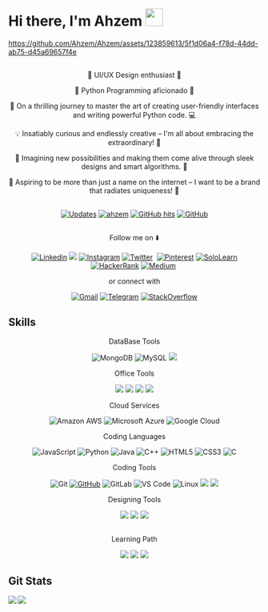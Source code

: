 # Hi there, I'm Ahzem <img src="https://media.giphy.com/media/hvRJCLFzcasrR4ia7z/giphy.gif" width="35px"></a>


https://github.com/Ahzem/Ahzem/assets/123859613/5f1d06a4-f78d-44dd-ab75-d45a69657f4e



##  

<p align="center">🎨 UI/UX Design enthusiast 🎨</p>
<p align="center">🐍 Python Programming aficionado 🐍</p>
<p align="center">🚀 On a thrilling journey to master the art of creating user-friendly interfaces and writing powerful Python code. 💻</p>
<p align="center">💡 Insatiably curious and endlessly creative – I'm all about embracing the extraordinary! 🌟</p>
<p align="center">🔮 Imagining new possibilities and making them come alive through sleek designs and smart algorithms. 🌈</p>
<p align="center">🌟 Aspiring to be more than just a name on the internet – I want to be a brand that radiates uniqueness! 🚀</p>

##  

<p align="center">
    <a href="https://github.com/ahzem?tab=followers" target="_blank"><img alt="Updates" src="https://img.shields.io/badge/--000000?style=flat-square&logo=RSS&logoColor=white"></a>
    <a href="https://github.com/ahzem" target="_blank"><img alt="ahzem" src="https://badges.pufler.dev/visits/ahzem/ahzem?logo=GitHub&label=visits&color=success&logoColor=white&style=flat-square"/></a>
    <a href="https://github.com/ahzem/ahzem" target="_blank"><img alt="GitHub hits" src="https://img.shields.io/github/last-commit/ahzem/ahzem?label=profile%20updated&style=flat-square"></a>
    <a href="https://github.com/ahzem" target="_blank"><img alt="GitHub" src="https://img.shields.io/github/followers/Ahzem?label=Follow&style=social"></a>
</p>

## 

<p align="center">Follow me on ⬇️ </p>

<p align="center">
  <a href="https://www.linkedin.com/in/Ahzem/" target="_blank" class="follow-button"><img alt="Linkedin" src="https://img.shields.io/badge/LinkedIn-0077B5?style=for-the-badge&logo=linkedin&logoColor=white"></a>
  <a href="https://www.facebook.com/mfm.ahzem"><img src="https://img.shields.io/badge/Facebook-1877F2?style=for-the-badge&logo=facebook&logoColor=white"></a>
  <a href="https://www.instagram.com/_ahzem_" target="_blank"><img alt="Instagram" src="https://img.shields.io/badge/Instagram-E4405F?style=for-the-badge&logo=instagram&logoColor=white"></a>
  <a href="https://twitter.com/intent/follow?screen_name=_ahzem_" target="_blank"><img alt="Twitter" src="https://img.shields.io/badge/Twitter-1DA1F2?style=for-the-badge&logo=twitter&logoColor=white"></a>
  <a href="" target="_blank"><img alt="" src=""></a>
  <a href="https://www.pinterest.com/ahzem1422/" target="_blank"><img alt="Pinterest" src="https://img.shields.io/badge/Pinterest-%23E60023.svg?&style=for-the-badge&logo=Pinterest&logoColor=white"></a>
  <a href="https://www.sololearn.com/profile/28196391" target="_blank"><img alt="SoloLearn" src="https://img.shields.io/badge/-Sololearn-3a464b?style=for-the-badge&logo=Sololearn&logoColor=white"></a>
  <a href="https://www.hackerrank.com/ahzem?hr_r=1" target="_blank"><img alt="HackerRank" src="https://img.shields.io/badge/-Hackerrank-2EC866?style=for-the-badge&logo=HackerRank&logoColor=white"></a>
  <a href="https://medium.com/@ahzem" target="_blank"><img alt="Medium" src="https://img.shields.io/badge/Medium-12100E?style=for-the-badge&logo=medium&logoColor=white"></a>
  <a href="" target="_blank"><img alt="" src=""></a>
  
</p>

<p align="center"> or connect with </p>

<p align="center">
  <a href="mailto:ahzemkingster1422@gmail.com" target="_blank"><img alt="Gmail" src="https://img.shields.io/badge/Gmail-D14836?style=for-the-badge&logo=gmail&logoColor=white"></a>
  <a href="https://t.me/mfm_ahzem" target="_blank"><img alt="Telegram" src="https://img.shields.io/badge/Telegram-2CA5E0?style=for-the-badge&logo=telegram&logoColor=white"></a>
  <a href="https://stackoverflow.com/users/21335921/ahzem?tab=profile" target="_blank"><img alt="StackOverflow" src="https://img.shields.io/badge/Stack_Overflow-FE7A16?style=for-the-badge&logo=stack-overflow&logoColor=white"></a>
</p>

##  Skills
<p align="center" style="Bold">DataBase Tools</p>

<p align="center">
  <a><img alt="MongoDB" src="https://img.shields.io/badge/MongoDB-4EA94B?style=for-the-badge&logo=mongodb&logoColor=white"></a>
  <a><img alt="MySQL" src="https://img.shields.io/badge/MySQL-00000F?style=for-the-badge&logo=mysql&logoColor=white"></a>
  <a><img src="https://img.shields.io/badge/Microsoft_Access-A4373A?style=for-the-badge&logo=microsoft-access&logoColor=white"></a>
</p>

<p align="center" style="Bold">Office Tools</p>

<p align="center">
  <a><img src="https://img.shields.io/badge/Microsoft_Excel-217346?style=for-the-badge&logo=microsoft-excel&logoColor=white"></a>
  <a><img src="https://img.shields.io/badge/Microsoft_PowerPoint-B7472A?style=for-the-badge&logo=microsoft-powerpoint&logoColor=white"></a>
  <a><img src="https://img.shields.io/badge/Microsoft_Word-2B579A?style=for-the-badge&logo=microsoft-word&logoColor=white"></a>
  <a><img src="https://img.shields.io/badge/Microsoft_Office-D83B01?style=for-the-badge&logo=microsoft-office&logoColor=white"></a>
</p>

<p align="center" style="Bold">Cloud Services</p>

<p align="center">
  <a><img alt="Amazon AWS" src="https://img.shields.io/badge/Amazon_AWS-232F3E?style=for-the-badge&logo=amazon-aws&logoColor=white"></a>
  <a><img alt="Microsoft Azure" src="https://img.shields.io/badge/Microsoft_Azure-0089D6?style=for-the-badge&logo=microsoft-azure&logoColor=white"></a>
  <a><img alt="Google Cloud" src="https://img.shields.io/badge/Google_Cloud-4285F4?style=for-the-badge&logo=google-cloud&logoColor=white"></a>
</p>

<p align="center" style="Bold">Coding Languages</p>

<p align="center">
  <a><img alt="JavaScript" src="https://img.shields.io/badge/JavaScript-F7DF1E?style=for-the-badge&logo=javascript&logoColor=black"></a>
  <a><img alt="Python" src="https://img.shields.io/badge/Python-3776AB?style=for-the-badge&logo=python&logoColor=white"></a>
  <a><img alt="Java" src="https://img.shields.io/badge/Java-ED8B00?style=for-the-badge&logo=openjdk&logoColor=white"></a>
  <a><img alt="C++" src="https://img.shields.io/badge/C%2B%2B-00599C?style=for-the-badge&logo=c%2B%2B&logoColor=white"></a>
  <a><img alt="HTML5" src="https://img.shields.io/badge/HTML-239120?style=for-the-badge&logo=html5&logoColor=white"></a>
  <a><img alt="CSS3" src="https://img.shields.io/badge/CSS-239120?&style=for-the-badge&logo=css3&logoColor=white"></a>
  <a><img alt="C" src="https://img.shields.io/badge/C-00599C?style=for-the-badge&logo=c&logoColor=white"></a>
</p>

<p align="center" style="Bold">Coding Tools</p>

<p align="center">
  <a><img alt="Git" src="https://img.shields.io/badge/GIT-E44C30?style=for-the-badge&logo=git&logoColor=white"></a>
  <a href="https://github.com/ahzem"><img alt="GitHub" src="https://img.shields.io/badge/GitHub-100000?style=for-the-badge&logo=github&logoColor=white"></a>
  <a><img alt="GitLab" src="https://img.shields.io/badge/GitLab-330F63?style=for-the-badge&logo=gitlab&logoColor=white"></a>
  <a><img alt="VS Code" src="https://img.shields.io/badge/Visual_Studio_Code-0078D4?style=for-the-badge&logo=visual%20studio%20code&logoColor=white"></a>
  <a><img alt="Linux" src="https://img.shields.io/badge/Linux-FCC624?style=for-the-badge&logo=linux&logoColor=black"></a>
  <a><img src="https://img.shields.io/badge/Android-3DDC84?style=for-the-badge&logo=android&logoColor=white"></a>
  <a><img src="https://img.shields.io/badge/Windows-0078D6?style=for-the-badge&logo=windows&logoColor=white"></a>
</p>

<p align="center" style="Bold">Designing Tools</p>

<p align="center">
  <a><img src="https://img.shields.io/badge/Figma-F24E1E?style=for-the-badge&logo=figma&logoColor=white"></a>
  <a><img src="https://img.shields.io/badge/Canva-%2300C4CC.svg?&style=for-the-badge&logo=Canva&logoColor=white"></a>
  <a><img src="https://img.shields.io/badge/Adobe%20Illustrator-FF9A00?style=for-the-badge&logo=adobe%20illustrator&logoColor=white"></a>
</p>

##  

<p align="center" style="Bold">Learning Path</p>

<p align="center">
  <a><img src="https://img.shields.io/badge/Coursera-0056D2?style=for-the-badge&logo=Coursera&logoColor=white"></a>
  <a><img src="https://img.shields.io/badge/Udemy-EC5252?style=for-the-badge&logo=Udemy&logoColor=white"></a>
  <a><img src="https://img.shields.io/badge/-Sololearn-3a464b?style=for-the-badge&logo=Sololearn&logoColor=white"></a>
</p>

## Git Stats

<p><img align="left" src="https://github-readme-stats.vercel.app/api?username=ahzem&theme=blue-green" /></p>
<p><img src="https://github-readme-stats.vercel.app/api/top-langs/?username=ahzem&theme=blue-green" /></p>

